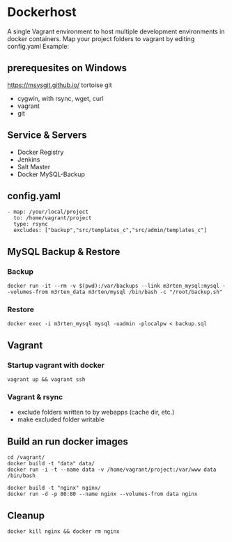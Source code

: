 # Dockerhost

A single Vagrant environment to host multiple development environments in docker containers.
Map your project folders to vagrant by editing config.yaml
Example:

## prerequesites on Windows

https://msysgit.github.io/
tortoise git

- cygwin, with rsync, wget, curl
- vagrant
- git

## Service & Servers

- Docker Registry
- Jenkins 
- Salt Master
- Docker MySQL-Backup

## config.yaml

    - map: /your/local/project
      to: /home/vagrant/project
      type: rsync
      excludes: ["backup","src/templates_c","src/admin/templates_c"]

      
## MySQL Backup & Restore      

### Backup    
    docker run -it --rm -v $(pwd):/var/backups --link m3rten_mysql:mysql --volumes-from m3rten_data m3rten/mysql /bin/bash -c "/root/backup.sh"

### Restore
    docker exec -i m3rten_mysql mysql -uadmin -plocalpw < backup.sql

## Vagrant

### Startup vagrant with docker

    vagrant up && vagrant ssh
   
### Vagrant & rsync
    
- exclude folders written to by webapps (cache dir, etc.)
- make excluded folder writable
    
## Build an run docker images    
    
    cd /vagrant/
    docker build -t "data" data/
    docker run -i -t --name data -v /home/vagrant/project:/var/www data /bin/bash
    
    docker build -t "nginx" nginx/
    docker run -d -p 80:80 --name nginx --volumes-from data nginx
 
## Cleanup    
    docker kill nginx && docker rm nginx
    
    
    